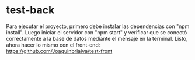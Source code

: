 # test-back

Para ejecutar el proyecto, primero debe instalar las dependencias con "npm install". Luego iniciar el servidor con "npm start" y verificar que se conectó correctamente a la base de datos mediante el mensaje en la terminal. Listo, ahora hacer lo mismo con el front-end: https://github.com/Joaquinbrialva/test-front
